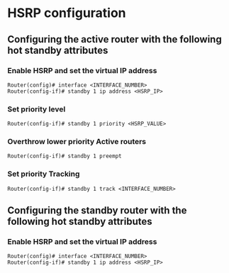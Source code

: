 # HSRP configuration

## Configuring the active router with the following hot standby attributes

### Enable HSRP and set the virtual IP address

    Router(config)# interface <INTERFACE_NUMBER>
    Router(config-if)# standby 1 ip address <HSRP_IP>

### Set priority level

    Router(config-if)# standby 1 priority <HSRP_VALUE>

### Overthrow lower priority Active routers

    Router(config-if)# standby 1 preempt

### Set priority Tracking

    Router(config-if)# standby 1 track <INTERFACE_NUMBER>

## Configuring the standby router with the following hot standby attributes

### Enable HSRP and set the virtual IP address

    Router(config)# interface <INTERFACE_NUMBER>
    Router(config-if)# standby 1 ip address <HSRP_IP>
